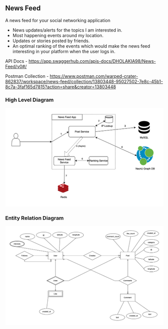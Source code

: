 ## News Feed

A news feed for your social networking application
* News updates/alerts for the topics I am interested in.
* Most happening events around my location.
* Updates or stories posted by friends.
* An optimal ranking of the events which would make the news feed interesting in your platform
when the user logs in.

  
API Docs - https://app.swaggerhub.com/apis-docs/DHOLAKIA98/News-Feed/v0#/

Postman Collection - https://www.postman.com/warped-crater-862837/workspace/news-feed/collection/13803448-95027502-7e8c-45b1-8c7a-3faf165d7815?action=share&creator=13803448

### High Level Diagram
![High Level Diagram](docs/News-Feed-HLD.svg)

### Entity Relation Diagram
![Entity Relation Diagram](docs/News-Feed-ER-Diagram.svg)
